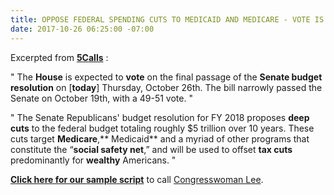 ```yaml
---
title: OPPOSE FEDERAL SPENDING CUTS TO MEDICAID AND MEDICARE - VOTE IS TODAY
date: 2017-10-26 06:25:00 -07:00
---
```


Excerpted from [**5Calls**](https://5calls.org/) :

"  The **House** is expected to **vote** on the final passage of the **Senate budget resolution** on [**today**] Thursday, October 26th. The bill narrowly passed the Senate on October 19th, with a 49-51 vote.  "

"  The Senate Republicans' budget resolution for FY 2018 proposes **deep cuts** to the federal budget totaling roughly $5 trillion over 10 years. These cuts target **Medicare**,** Medicaid** and a myriad of other programs that constitute the “**social safety net**,” and will be used to offset **tax cuts** predominantly for **wealthy** Americans.  "

[**Click here for our sample script**](https://5calls.org/issue/spending-cuts-medicare-medicaid) to call [Congresswoman Lee](http://lee.house.gov/).

